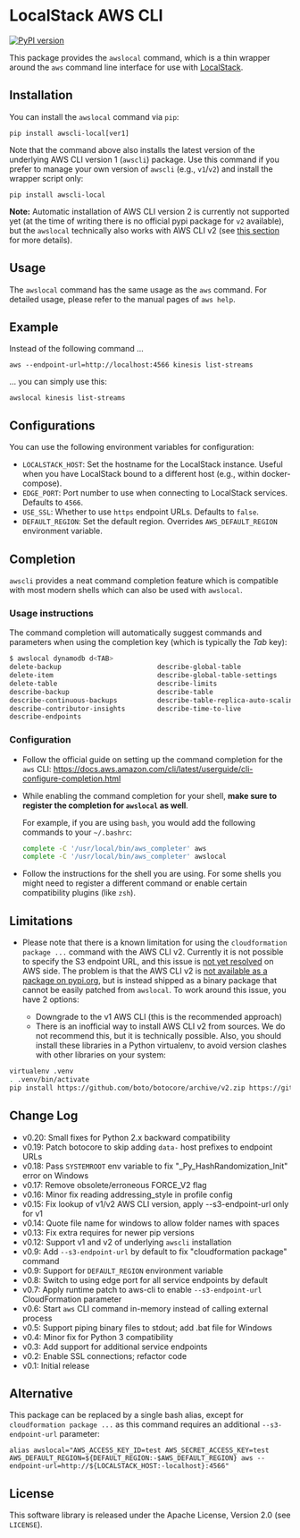 # LocalStack AWS CLI

[![PyPI version][pypi-version]][pypi]

This package provides the `awslocal` command, which is a thin wrapper around the `aws`
command line interface for use with [LocalStack](https://github.com/localstack/localstack).

## Installation

You can install the `awslocal` command via `pip`:

```console
pip install awscli-local[ver1]
```

Note that the command above also installs the latest version of the underlying AWS CLI version 1 (`awscli`) package. Use this command if you prefer to manage your own version of `awscli` (e.g., `v1`/`v2`) and install the wrapper script only:
```console
pip install awscli-local
```

**Note:** Automatic installation of AWS CLI version 2 is currently not supported yet (at the time of writing there is no official pypi package for `v2` available), but the `awslocal` technically also works with AWS CLI v2 (see [this section](#Limitations) for more details).

## Usage

The `awslocal` command has the same usage as the `aws` command. For detailed usage, please refer to the manual pages of `aws help`.

## Example

Instead of the following command ...

```console
aws --endpoint-url=http://localhost:4566 kinesis list-streams
```

... you can simply use this:

```console
awslocal kinesis list-streams
```

## Configurations

You can use the following environment variables for configuration:

* `LOCALSTACK_HOST`: Set the hostname for the LocalStack instance. Useful when you have
LocalStack bound to a different host (e.g., within docker-compose).
* `EDGE_PORT`: Port number to use when connecting to LocalStack services. Defaults to `4566`.
* `USE_SSL`: Whether to use `https` endpoint URLs. Defaults to `false`.
* `DEFAULT_REGION`: Set the default region. Overrides `AWS_DEFAULT_REGION` environment variable.

## Completion

`awscli` provides a neat command completion feature which is compatible with most modern shells which can also be used with `awslocal`.

### Usage instructions

The command completion will automatically suggest commands and parameters when using the completion key (which is typically the _Tab_ key):

```sh
$ awslocal dynamodb d<TAB>
delete-backup                        describe-global-table
delete-item                          describe-global-table-settings
delete-table                         describe-limits
describe-backup                      describe-table
describe-continuous-backups          describe-table-replica-auto-scaling
describe-contributor-insights        describe-time-to-live
describe-endpoints
```

### Configuration

- Follow the official guide on setting up the command completion for the `aws` CLI: https://docs.aws.amazon.com/cli/latest/userguide/cli-configure-completion.html
- While enabling the command completion for your shell, **make sure to register the completion for `awslocal` as well**.

  For example, if you are using `bash`, you would add the following commands to your `~/.bashrc`:
  ```sh
  complete -C '/usr/local/bin/aws_completer' aws
  complete -C '/usr/local/bin/aws_completer' awslocal
  ```
- Follow the instructions for the shell you are using. For some shells you might need to register a different command or enable certain compatibility plugins (like `zsh`).

## Limitations

* Please note that there is a known limitation for using the `cloudformation package ...` command with the AWS CLI v2. Currently it is not possible to specify the S3 endpoint URL, and this issue is [not yet resolved](https://github.com/aws/aws-cli/pull/3309) on AWS side. The problem is that the AWS CLI v2 is [not available as a package on pypi.org](https://github.com/aws/aws-cli/issues/4947), but is instead shipped as a binary package that cannot be easily patched from `awslocal`. To work around this issue, you have 2 options:

   - Downgrade to the v1 AWS CLI (this is the recommended approach)
   - There is an inofficial way to install AWS CLI v2 from sources. We do not recommend this, but it is technically possible. Also, you should install these libraries in a Python virtualenv, to avoid version clashes with other libraries on your system:
```sh
virtualenv .venv
. .venv/bin/activate
pip install https://github.com/boto/botocore/archive/v2.zip https://github.com/aws/aws-cli/archive/v2.zip
```

## Change Log

* v0.20: Small fixes for Python 2.x backward compatibility
* v0.19: Patch botocore to skip adding `data-` host prefixes to endpoint URLs
* v0.18: Pass `SYSTEMROOT` env variable to fix "_Py_HashRandomization_Init" error on Windows
* v0.17: Remove obsolete/erroneous FORCE_V2 flag
* v0.16: Minor fix reading addressing_style in profile config
* v0.15: Fix lookup of v1/v2 AWS CLI version, apply --s3-endpoint-url only for v1
* v0.14: Quote file name for windows to allow folder names with spaces
* v0.13: Fix extra requires for newer pip versions
* v0.12: Support v1 and v2 of underlying `awscli` installation
* v0.9: Add `--s3-endpoint-url` by default to fix "cloudformation package" command
* v0.9: Support for `DEFAULT_REGION` environment variable
* v0.8: Switch to using edge port for all service endpoints by default
* v0.7: Apply runtime patch to aws-cli to enable `--s3-endpoint-url` CloudFormation parameter
* v0.6: Start `aws` CLI command in-memory instead of calling external process
* v0.5: Support piping binary files to stdout; add .bat file for Windows
* v0.4: Minor fix for Python 3 compatibility
* v0.3: Add support for additional service endpoints
* v0.2: Enable SSL connections; refactor code
* v0.1: Initial release

## Alternative

This package can be replaced by a single bash alias, except for `cloudformation package ...` as this command requires an additional `--s3-endpoint-url` parameter:
```console
alias awslocal="AWS_ACCESS_KEY_ID=test AWS_SECRET_ACCESS_KEY=test AWS_DEFAULT_REGION=${DEFAULT_REGION:-$AWS_DEFAULT_REGION} aws --endpoint-url=http://${LOCALSTACK_HOST:-localhost}:4566"
```

## License

This software library is released under the Apache License, Version 2.0 (see `LICENSE`).

[pypi-version]: https://img.shields.io/pypi/v/awscli-local.svg
[pypi]: https://pypi.org/project/awscli-local/
